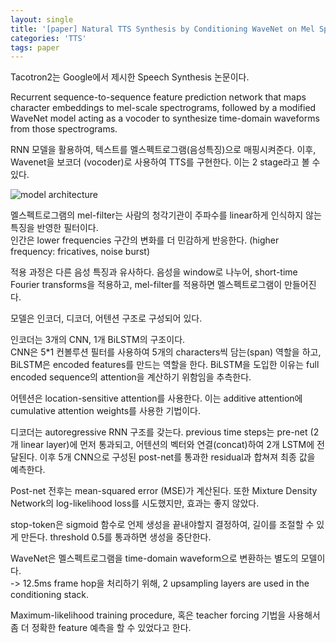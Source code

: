 ```yaml
---
layout: single
title: '[paper] Natural TTS Synthesis by Conditioning WaveNet on Mel Spectrogram Predictions, ICASSP 2018'
categories: 'TTS'
tags: paper
---
```


Tacotron2는 Google에서 제시한 Speech Synthesis 논문이다. <br/>

Recurrent sequence-to-sequence feature prediction network that maps character embeddings to mel-scale spectrograms, followed by a modified WaveNet model acting as a vocoder to synthesize time-domain waveforms from those spectrograms. <br/>

RNN 모델을 활용하여, 텍스트를 멜스펙트로그램(음성특징)으로 매핑시켜준다. 이후, Wavenet을 보코더 (vocoder)로 사용하여 TTS를 구현한다. 이는 2 stage라고 볼 수 있다. <br/>

![model architecture](../../../../screenshot/taco.png)

멜스펙트로그램의 mel-filter는 사람의 청각기관이 주파수를 linear하게 인식하지 않는 특징을 반영한 필터이다. <br/>
인간은 lower frequencies 구간의 변화를 더 민감하게 반응한다. (higher frequency: fricatives, noise burst) <br/>

적용 과정은 다른 음성 특징과 유사하다. 음성을 window로 나누어, short-time Fourier transforms을 적용하고, mel-filter를 적용하면 멜스펙트로그램이 만들어진다. <br/>

모델은 인코더, 디코더, 어텐션 구조로 구성되어 있다. <br/>

인코더는 3개의 CNN, 1개 BiLSTM의 구조이다. <br/>
CNN은 5*1 컨볼루션 필터를 사용하여 5개의 characters씩 담는(span) 역할을 하고, BiLSTM은 encoded features를 만드는 역할을 한다. BiLSTM을 도입한 이유는 full encoded sequence의 attention을 계산하기 위함임을 추측한다.  <br/>

어텐션은 location-sensitive attention를 사용한다. 이는 additive attention에 cumulative attention weights를 사용한 기법이다. <br/>

디코더는 autoregressive RNN 구조를 갖는다. previous time steps는 pre-net (2개 linear layer)에 먼저 통과되고, 어텐션의 벡터와 연결(concat)하여 2개 LSTM에 전달된다. 이후 5개 CNN으로 구성된 post-net를 통과한 residual과 합쳐져 최종 값을 예측한다. <br/>

Post-net 전후는 mean-squared error (MSE)가 계산된다. 또한 Mixture Density Network의 log-likelihood loss를 시도했지만, 효과는 좋지 않았다. <br/>

stop-token은 sigmoid 함수로 언제 생성을 끝내야할지 결정하여, 길이를 조절할 수 있게 만든다. threshold 0.5를 통과하면 생성을 중단한다. <br/>

WaveNet은 멜스펙트로그램을 time-domain waveform으로 변환하는 별도의 모델이다. <br/>
-> 12.5ms frame hop을 처리하기 위해, 2 upsampling layers are used in the conditioning stack. <br/>

Maximum-likelihood training procedure, 혹은 teacher forcing 기법을 사용해서 좀 더 정확한 feature 예측을 할 수 있었다고 한다. <br/>


